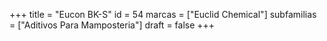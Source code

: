 +++
title = "Eucon BK-S"
id = 54
marcas = ["Euclid Chemical"]
subfamilias = ["Aditivos Para Mamposteria"]
draft = false
+++

<!--more-->